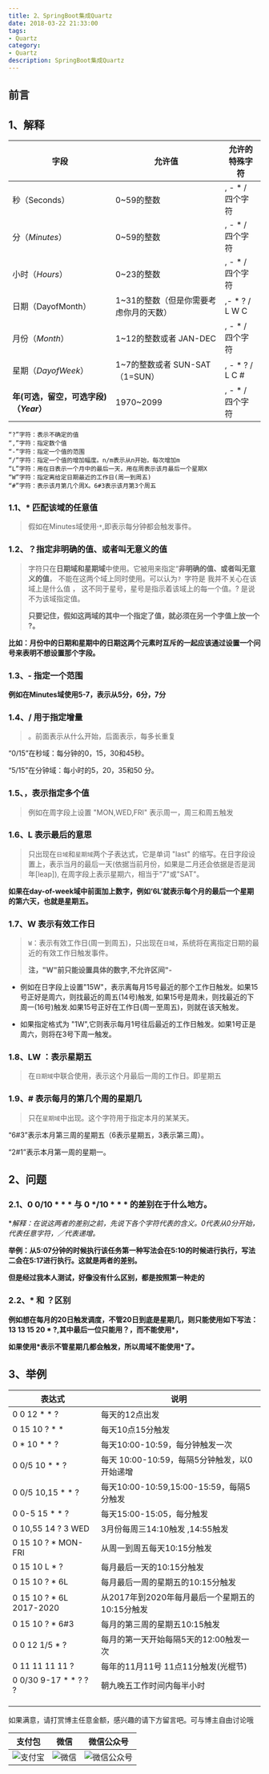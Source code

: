 ```yaml
---
title: 2、SpringBoot集成Quartz
date: 2018-03-22 21:33:00
tags: 
- Quartz
category: 
- Quartz
description: SpringBoot集成Quartz
---
```

<!-- image url 
https://raw.githubusercontent.com/HealerJean123/HealerJean123.github.io/master/blogImages
　　首行缩进
<font color="red">  </font>
-->

## 前言



## 1、解释  

 

| 字段                                   | 允许值                                 | 允许的特殊字符      |
| -------------------------------------- | -------------------------------------- | ------------------- |
| 秒（Seconds）                          | 0~59的整数                             | , - * /    四个字符 |
| 分（*Minutes*）                        | 0~59的整数                             | , - * /    四个字符 |
| 小时（*Hours*）                        | 0~23的整数                             | , - * /    四个字符 |
| 日期（DayofMonth）                     | 1~31的整数（但是你需要考虑你月的天数） | ,- * ? / L W C      |
| 月份（*Month*）                        | 1~12的整数或者 JAN-DEC                 | , - * /    四个字符 |
| 星期（*DayofWeek*）                    | 1~7的整数或者 SUN-SAT （1=SUN）        | , - * ? / L C #     |
| **年(可选，留空，可选字段)（*Year*）** | 1970~2099                              | , - * /    四个字符 |



```
“?”字符：表示不确定的值
“,”字符：指定数个值
“-”字符：指定一个值的范围
“/”字符：指定一个值的增加幅度。n/m表示从n开始，每次增加m
“L”字符：用在日表示一个月中的最后一天，用在周表示该月最后一个星期X
“W”字符：指定离给定日期最近的工作日(周一到周五)
“#”字符：表示该月第几个周X。6#3表示该月第3个周五
```



### 1.1、* 匹配该域的任意值



> 假如在Minutes域使用·`*`,即表示每分钟都会触发事件。    



### 1.2、？指定非明确的值、或者叫无意义的值



> 字符只在**日期域和星期域**中使用。它被用来指定“**非明确的值、或者叫无意义的值**，  不能在这两个域上同时使用。可以认为`? `字符是 我并不关心在该域上是什么值 ， 这不同于星号，星号是指示着该域上的每一个值。? 是说不为该域指定值。     
>
> 
>
>  **只要记住，假如这两域的其中一个指定了值，就必须在另一个字值上放一个 ?。**





**比如：月份中的日期和星期中的日期这两个元素时互斥的一起应该通过设置一个问号来表明不想设置那个字段。**



### 1.3、- 指定一个范围



**例如在Minutes域使用5-7，表示从5分，6分，7分**  



### 1.4、/  用于指定增量

>  。前面表示从什么开始，后面表示，每多长重复



“0/15”在秒域：每分钟的0，15，30和45秒。        

“5/15”在分钟域：每小时的5，20，35和50 分。       

   

### 1.5、，表示指定多个值



>  例如在周字段上设置 "MON,WED,FRI" 表示周一，周三和周五触发





### 1.6、L 表示最后的意思



>  只出现在`日域`和`星期域`两个子表达式，它是单词 "last" 的缩写。在日字段设置上，表示当月的最后一天(依据当前月份，如果是二月还会依据是否是润年[leap]), 在周字段上表示星期六，相当于"7"或"SAT"。



**如果在day-of-week域中前面加上数字，例如‘6L’就表示每个月的最后一个星期的第六天，也就是星期五。**



### 1.7、W 表示有效工作日



> `W`：表示有效工作日(周一到周五)，只出现在`日域`，系统将在离指定日期的最近的有效工作日触发事件。   
>
> **注，"W"前只能设置具体的数字,不允许区间"-**



+ 例如在日字段上设置"15W"，表示离每月15号最近的那个工作日触发。如果15号正好是周六，则找最近的周五(14号)触发, 如果15号是周未，则找最近的下周一(16号)触发.如果15号正好在工作日(周一至周五)，则就在该天触发。       



+ 如果指定格式为 "1W",它则表示每月1号往后最近的工作日触发。如果1号正是周六，则将在3号下周一触发。    



### 1.8、LW  ：表示星期五 



> 在`日期域`中联合使用，表示这个月最后一周的工作日。即星期五



### 1.9、# 表示每月的第几个周的星期几



> 只在`星期域`中出现。这个字符用于指定本月的某某天。



“6#3”表示本月第三周的星期五（6表示星期五，3表示第三周）。    

“2#1”表示本月第一周的星期一。     





## 2、问题

### 2.1、0 0/10 * * * 与 0 */10 * * * 的差别在于什么地方。  

**解释：在说这两者的差别之前，先说下各个字符代表的含义。0代表从0分开始，*代表任意字符，／代表递增。**    

**举例：从5:07分钟的时候执行该任务第一种写法会在5:10的时候进行执行，写法二会在5:17进行执行。这就是两者的差别。**

  

**但是经过我本人测试，好像没有什么区别，都是按照第一种走的**



### 2.2、* 和 ？区别



**例如想在每月的20日触发调度，不管20日到底是星期几，则只能使用如下写法： 13  13 15 20 \* ?,其中最后一位只能用？，而不能使用\*，**

**如果使用\*表示不管星期几都会触发，所以周域不能使用*了。**    





## 3、举例 





| 表达式                   | 说明                                            |
| ------------------------ | ----------------------------------------------- |
| 0 0 12 * * ?             | 每天的12点出发                                  |
| 0 15 10 ? * *            | 每天10点15分触发                                |
| 0 * 10 * * ?             | 每天10:00-10:59，每分钟触发一次                 |
| 0 0/5 10 * * ?           | 每天 10:00-10:59，每隔5分钟触发，以0开始递增    |
| 0 0/5 10,15 * * ?        | 每天10:00-10:59,15:00-15:59，每隔5分触发        |
| 0 0-5 15 * * ?           | 每天15:00-15:05，每分触发                       |
| 0 10,55 14 ? 3 WED       | 3月份每周三14:10触发 ,14:55触发                 |
| 0 15 10 ? * MON-FRI      | 从周一到周五每天10:15分触发                     |
| 0 15 10 L * ?            | 每月最后一天的10:15分触发                       |
| 0 15 10 ? * 6L           | 每月最后一周的星期五的10:15分触发               |
| 0 15 10 ? * 6L 2017-2020 | 从2017年到2020年每月最后一个星期五的10:15分触发 |
| 0 15 10 ? * 6#3          | 每月的第三周的星期五10:15触发                   |
| 0 0 12 1/5 * ?           | 每月的第一天开始每隔5天的12:00触发一次          |
| 0 11 11 11 11 ?          | 每年的11月11号 11点11分触发(光棍节)             |
| 0 0/30 9-17 * * ? ? ?    | 朝九晚五工作时间内每半小时                      |
|                          |                                                 |
|                          |                                                 |
|                          |                                                 |



   




如果满意，请打赏博主任意金额，感兴趣的请下方留言吧。可与博主自由讨论哦

|支付包 | 微信|微信公众号|
|:-------:|:-------:|:------:|
|![支付宝](https://raw.githubusercontent.com/HealerJean123/HealerJean123.github.io/master/assets/img/tctip/alpay.jpg) | ![微信](https://raw.githubusercontent.com/HealerJean123/HealerJean123.github.io/master/assets/img/tctip/weixin.jpg)|![微信公众号](https://raw.githubusercontent.com/HealerJean123/HealerJean123.github.io/master/assets/img/my/qrcode_for_gh_a23c07a2da9e_258.jpg)|




<!-- Gitalk 评论 start  -->

<link rel="stylesheet" href="https://unpkg.com/gitalk/dist/gitalk.css">
<script src="https://unpkg.com/gitalk@latest/dist/gitalk.min.js"></script> 
<div id="gitalk-container"></div>    
 <script type="text/javascript">
    var gitalk = new Gitalk({
		clientID: `1d164cd85549874d0e3a`,
		clientSecret: `527c3d223d1e6608953e835b547061037d140355`,
		repo: `HealerJean123.github.io`,
		owner: 'HealerJean123',
		admin: ['HealerJean123'],
		id: 'ay2t9dAikW7PgroF',
    });
    gitalk.render('gitalk-container');
</script> 

<!-- Gitalk end -->

